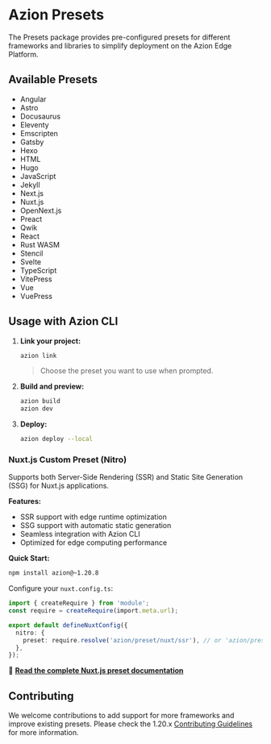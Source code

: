 # Azion Presets

The Presets package provides pre-configured presets for different frameworks and libraries to simplify deployment on the Azion Edge Platform.

## Available Presets

- Angular
- Astro
- Docusaurus
- Eleventy
- Emscripten
- Gatsby
- Hexo
- HTML
- Hugo
- JavaScript
- Jekyll
- Next.js
- Nuxt.js
- OpenNext.js
- Preact
- Qwik
- React
- Rust WASM
- Stencil
- Svelte
- TypeScript
- VitePress
- Vue
- VuePress

## Usage with Azion CLI

1. **Link your project:**

   ```bash
   azion link
   ```

   > Choose the preset you want to use when prompted.

2. **Build and preview:**

   ```bash
   azion build
   azion dev
   ```

3. **Deploy:**
   ```bash
   azion deploy --local
   ```

### Nuxt.js Custom Preset (Nitro)

Supports both Server-Side Rendering (SSR) and Static Site Generation (SSG) for Nuxt.js applications.

**Features:**

- SSR support with edge runtime optimization
- SSG support with automatic static generation
- Seamless integration with Azion CLI
- Optimized for edge computing performance

**Quick Start:**

```bash
npm install azion@~1.20.8
```

Configure your `nuxt.config.ts`:

```typescript
import { createRequire } from 'module';
const require = createRequire(import.meta.url);

export default defineNuxtConfig({
  nitro: {
    preset: require.resolve('azion/preset/nuxt/ssr'), // or 'azion/preset/nuxt/ssg'
  },
});
```

📖 **[Read the complete Nuxt.js preset documentation](https://github.com/aziontech/lib/tree/1.20.x/packages/presets/docs/preset-nuxt.md)**

## Contributing

We welcome contributions to add support for more frameworks and improve existing presets. Please check the 1.20.x [Contributing Guidelines](https://github.com/aziontech/lib/tree/1.20.x/README.md#contributing) for more information.
